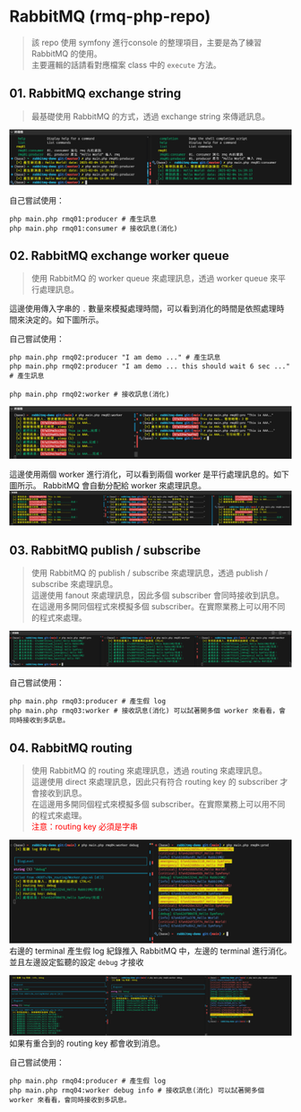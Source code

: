 # RabbitMQ (rmq-php-repo)

> 該 repo 使用 symfony 進行console 的整理項目，主要是為了練習 RabbitMQ 的使用。<br/>
> 主要邏輯的話請看對應檔案 class 中的 `execute` 方法。

## 01. RabbitMQ exchange string
> 最基礎使用 RabbitMQ 的方式，透過 exchange string 來傳遞訊息。

![image](./assets/01_exchange_string.png)

自己嘗試使用：
```shell
php main.php rmq01:producer # 產生訊息
php main.php rmq01:consumer # 接收訊息(消化)
```


## 02. RabbitMQ exchange worker queue
> 使用 RabbitMQ 的 worker queue 來處理訊息，透過 worker queue 來平行處理訊息。

這邊使用傳入字串的 `.` 數量來模擬處理時間，可以看到消化的時間是依照處理時間來決定的。如下圖所示。

自己嘗試使用：
```shell
php main.php rmq02:producer "I am demo ..." # 產生訊息
php main.php rmq02:producer "I am demo ... this should wait 6 sec ..." # 產生訊息

php main.php rmq02:worker # 接收訊息(消化)
```


![image](./assets/02_01.png)

這邊使用兩個 worker 進行消化，可以看到兩個 worker 是平行處理訊息的。如下圖所示。
RabbitMQ 會自動分配給 worker 來處理訊息。
![image](./assets/02_02.png)


## 03. RabbitMQ publish / subscribe
> 使用 RabbitMQ 的 publish / subscribe 來處理訊息，透過 publish / subscribe 來處理訊息。<br/>
> 這邊使用 fanout 來處理訊息，因此多個 subscriber 會同時接收到訊息。<br/>
> 在這邊用多開同個程式來模擬多個 subscriber。在實際業務上可以用不同的程式來處理。

![image](./assets/03_exchange.png)

自己嘗試使用：
```shell
php main.php rmq03:producer # 產生假 log
php main.php rmq03:worker # 接收訊息(消化) 可以試著開多個 worker 來看看，會同時接收到多訊息。
```

## 04. RabbitMQ routing
> 使用 RabbitMQ 的 routing 來處理訊息，透過 routing 來處理訊息。<br/>
> 這邊使用 direct 來處理訊息，因此只有符合 routing key 的 subscriber 才會接收到訊息。<br/>
> 在這邊用多開同個程式來模擬多個 subscriber。在實際業務上可以用不同的程式來處理。<br/>
> <span style="color: red;">注意：routing key 必須是字串</span>

![image](./assets/04_01.png)
右邊的 terminal 產生假 log 紀錄推入 RabbitMQ 中，左邊的 terminal 進行消化。<br/>
並且左邊設定監聽的設定 `debug` 才接收

![image](./assets/04_02.png)
如果有重合到的 routing key 都會收到消息。

自己嘗試使用：
```shell
php main.php rmq04:producer # 產生假 log
php main.php rmq04:worker debug info # 接收訊息(消化) 可以試著開多個 worker 來看看，會同時接收到多訊息。
```